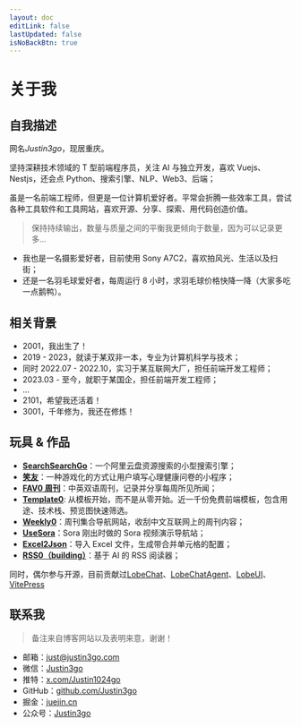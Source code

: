 ```yaml
---
layout: doc
editLink: false
lastUpdated: false
isNoBackBtn: true
---
```


# 关于我

## 自我描述

网名*Justin3go*，现居重庆。

坚持深耕技术领域的 T 型前端程序员，关注 AI 与独立开发，喜欢 Vuejs、Nestjs，还会点 Python、搜索引擎、NLP、Web3、后端；

虽是一名前端工程师，但更是一位计算机爱好者。平常会折腾一些效率工具，尝试各种工具软件和工具网站，喜欢开源、分享、探索、用代码创造价值。

> 保持持续输出，数量与质量之间的平衡我更倾向于数量，因为可以记录更多...

- 我也是一名摄影爱好者，目前使用 Sony A7C2，喜欢拍风光、生活以及扫街；
- 还是一名羽毛球爱好者，每周运行 8 小时，求羽毛球价格快降一降（大家多吃一点鹅鸭）。

## 相关背景

- 2001，我出生了！
- 2019 - 2023，就读于某双非一本，专业为计算机科学与技术；
- 同时 2022.07 - 2022.10，实习于某互联网大厂，担任前端开发工程师；
- 2023.03 - 至今，就职于某国企，担任前端开发工程师；
- ...
- 2101，希望我还活着！
- 3001，千年修为，我还在修炼！

## 玩具 & 作品

- **[SearchSearchGo](https://ssgo.app)**：一个阿里云盘资源搜索的小型搜索引擎；
- **[笑友](https://juejin.cn/post/7230351646797217847)**：一种游戏化的方式让用户填写心理健康问卷的小程序；
- **[FAV0 周刊](https://fav0.com)**：中英双语周刊，记录并分享每周所见所闻；
- **[Template0](https://template0.com)**: 从模板开始，而不是从零开始。近一千份免费前端模板，包含用途、技术栈、预览图快速筛选。
- **[Weekly0](https://weekly0.com)**：周刊集合导航网站，收刮中文互联网上的周刊内容；
- **[UseSora](https://usesora.app)**：Sora 刚出时做的 Sora 视频演示导航站；
- **[Excel2Json](https://bug404.dev)**：导入 Excel 文件，生成带合并单元格的配置；
- **[RSS0（building）](https://rss0.com/read)**：基于 AI 的 RSS 阅读器；

同时，偶尔参与开源，目前贡献过[LobeChat](https://github.com/lobehub/lobe-chat)、[LobeChatAgent](https://github.com/lobehub/lobe-chat-agents)、[LobeUI](https://github.com/lobehub/lobe-ui)、[VitePress](https://github.com/vuejs/vitepress)

## 联系我

> 备注来自博客网站以及表明来意，谢谢！

- 邮箱：[just@justin3go.com](mailto://just@justin3go.com)
- 微信：[Justin3go](https://oss.justin3go.com/weixin.jpg)
- 推特：[x.com/Justin1024go](https://x.com/Justin1024go)
- GitHub：[github.com/Justin3go](https://github.com/Justin3go)
- 掘金：[juejin.cn](https://juejin.cn/user/220366354020749/posts)
- 公众号：[Justin3go](https://oss.justin3go.com/qrcode.jpg)
